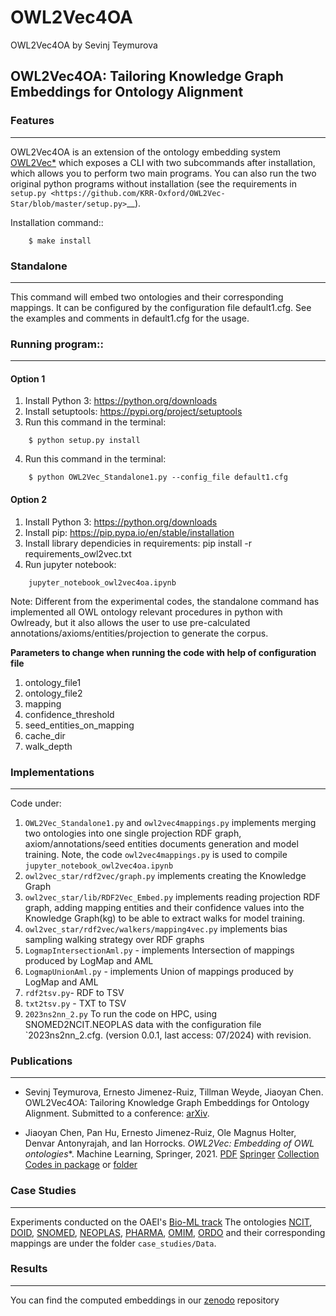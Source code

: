 # OWL2Vec4OA

OWL2Vec4OA by Sevinj Teymurova

## **OWL2Vec4OA: Tailoring Knowledge Graph Embeddings for Ontology Alignment**


### Features
--------

OWL2Vec4OA is an extension of the ontology embedding system [OWL2Vec*](https://github.com/KRR-Oxford/OWL2Vec-Star/) which exposes a CLI with two subcommands after installation, which allows you to perform two main programs.
You can also run the two original python programs without installation (see the requirements in `setup.py <https://github.com/KRR-Oxford/OWL2Vec-Star/blob/master/setup.py>`__).

Installation command::
```
    $ make install
```
### Standalone
------------
This command will embed two ontologies and their corresponding mappings. It can be configured by the configuration file default1.cfg.
See the examples and comments in default1.cfg for the usage.


### Running program::
------------

#### Option 1

1. Install Python 3: https://python.org/downloads
2. Install setuptools: https://pypi.org/project/setuptools
3. Run this command in the terminal: 
```
    $ python setup.py install
```

4. Run this command in the terminal:
```
    $ python OWL2Vec_Standalone1.py --config_file default1.cfg
```

#### Option 2

1. Install Python 3: https://python.org/downloads
2. Install pip: https://pip.pypa.io/en/stable/installation
3. Install library dependicies in requirements: pip install -r requirements_owl2vec.txt
4. Run jupyter notebook: 
``` 
    jupyter_notebook_owl2vec4oa.ipynb 
```
Note: Different from the experimental codes, the standalone command has implemented all OWL ontology
relevant procedures in python with Owlready, but it also allows the user to use pre-calculated
annotations/axioms/entities/projection to generate the corpus.

**Parameters to change when running the code with help of configuration file**
1. ontology_file1 
2. ontology_file2 
3. mapping
4. confidence_threshold
5. seed_entities_on_mapping
6. cache_dir
7. walk_depth

### Implementations 

-------
Code under: 
1. `OWL2Vec_Standalone1.py` and `owl2vec4mappings.py` implements merging two ontologies into one single projection RDF graph, axiom/annotations/seed entities documents generation and model training. Note, the code `owl2vec4mappings.py` is used to compile `jupyter_notebook_owl2vec4oa.ipynb`
2. `owl2vec_star/rdf2vec/graph.py` implements creating the Knowledge Graph
3. `owl2vec_star/lib/RDF2Vec_Embed.py` implements reading projection RDF graph, adding mapping entities and their confidence values into the Knowledge Graph(kg) to be able to extract walks for model training. 
4. `owl2vec_star/rdf2vec/walkers/mapping4vec.py`  implements bias sampling walking strategy over RDF graphs 
5. `LogmapIntersectionAml.py` - implements Intersection of mappings produced by LogMap and AML
6. `LogmapUnionAml.py` - implements Union of mappings produced by LogMap and AML
7. `rdf2tsv.py`- RDF to TSV
8. `txt2tsv.py` - TXT to TSV
9. `2023ns2nn_2.py` To run the code on HPC, using SNOMED2NCIT.NEOPLAS data with the configuration file `2023ns2nn_2.cfg. 
(version 0.0.1, last access: 07/2024) with revision.


### Publications
------------

- Sevinj Teymurova, Ernesto Jimenez-Ruiz, Tillman Weyde, Jiaoyan Chen. OWL2Vec4OA: Tailoring Knowledge Graph Embeddings for Ontology Alignment. Submitted to a conference: [arXiv](http://arxiv.org/abs/2408.06310). 

- Jiaoyan Chen, Pan Hu, Ernesto Jimenez-Ruiz, Ole Magnus Holter, Denvar Antonyrajah, and Ian Horrocks. **OWL2Vec*: Embedding of OWL ontologies**. Machine Learning, Springer, 2021. [PDF](https://arxiv.org/abs/2009.14654) [Springer](https://rdcu.be/cmIMh) [Collection](https://link.springer.com/journal/10994/topicalCollection/AC_f13088dda1f43d317c5acbfdf9439a31) [Codes in package](https://github.com/KRR-Oxford/OWL2Vec-Star/releases/tag/OWL2Vec-Star-ML-2021-Journal) or [folder](https://github.com/KRR-Oxford/OWL2Vec-Star/tree/master/case_studies)



### Case Studies
------------
Experiments conducted on the OAEI's [Bio-ML track](https://doi.org/10.5281/zenodo.8193375) The ontologies [NCIT](https://zenodo.org/records/8193375), [DOID](https://zenodo.org/records/8193375), [SNOMED](https://zenodo.org/records/8193375), [NEOPLAS](https://zenodo.org/records/8193375), [PHARMA](https://zenodo.org/records/8193375), [OMIM](https://zenodo.org/records/8193375), [ORDO](https://zenodo.org/records/8193375) and their corresponding mappings are under the folder `case_studies/Data`.


### Results 
------

You can find the computed embeddings in our [zenodo](https://zenodo.org/doi/10.5281/zenodo.13217801) repository 
